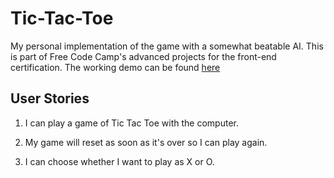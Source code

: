 # Tic-Tac-Toe

My personal implementation of the game with a somewhat beatable AI. This is part of Free Code Camp's advanced projects for the front-end certification. The working demo can be found [here](https://gsuxlzt.github.io/tictactoe/)

## User Stories

1. I can play a game of Tic Tac Toe with the computer.

2. My game will reset as soon as it's over so I can play again.

3. I can choose whether I want to play as X or O.
